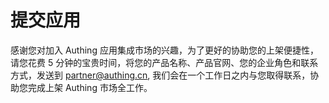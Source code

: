 # 提交应用

<LastUpdated/>

感谢您对加入 Authing 应用集成市场的兴趣，为了更好的协助您的上架便捷性，请您花费 5 分钟的宝贵时间，将您的产品名称、产品官网、您的企业角色和联系方式，发送到 <a href="mailto:partner@authing.cn">partner@authing.cn</a>, 我们会在一个工作日之内与您取得联系，协助您完成上架 Authing 市场全工作。
